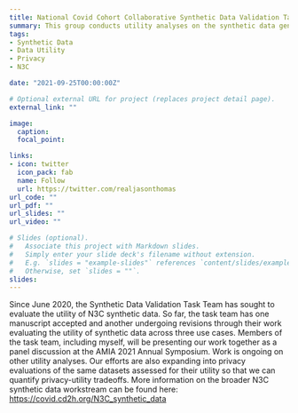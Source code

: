 ```yaml
---
title: National Covid Cohort Collaborative Synthetic Data Validation Task Team
summary: This group conducts utility analyses on the synthetic data generated for use within the N3C enclave.
tags:
- Synthetic Data
- Data Utility
- Privacy
- N3C

date: "2021-09-25T00:00:00Z"

# Optional external URL for project (replaces project detail page).
external_link: ""

image:
  caption:
  focal_point:

links:
- icon: twitter
  icon_pack: fab
  name: Follow
  url: https://twitter.com/realjasonthomas
url_code: ""
url_pdf: ""
url_slides: ""
url_video: ""

# Slides (optional).
#   Associate this project with Markdown slides.
#   Simply enter your slide deck's filename without extension.
#   E.g. `slides = "example-slides"` references `content/slides/example-slides.md`.
#   Otherwise, set `slides = ""`.
slides:
---
```


Since June 2020, the Synthetic Data Validation Task Team has sought to evaluate the utility of N3C synthetic data. So far, the task team has one manuscript accepted and another undergoing revisions through their work evaluating the utility of synthetic data across three use cases. Members of the task team, including myself, will be presenting our work together as a panel discussion at the AMIA 2021 Annual Symposium. Work is ongoing on other utility analyses. Our efforts are also expanding into privacy evaluations of the same datasets assessed for their utility so that we can quantify privacy-utility tradeoffs. More information on the broader N3C synthetic data workstream can be found here: https://covid.cd2h.org/N3C_synthetic_data